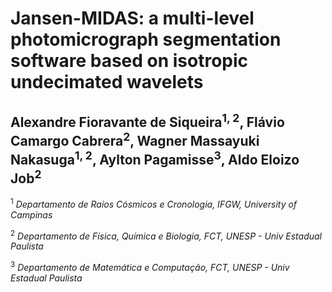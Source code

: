 # Jansen-MIDAS: a multi-level photomicrograph segmentation software based on isotropic undecimated wavelets

## Alexandre Fioravante de Siqueira<sup>1, 2</sup>, Flávio Camargo Cabrera<sup>2</sup>, Wagner Massayuki Nakasuga<sup>1, 2</sup>, Aylton Pagamisse<sup>3</sup>, Aldo Eloizo Job<sup>2</sup>

<sup>1</sup> _Departamento de Raios Cósmicos e Cronologia, IFGW, University of Campinas_

<sup>2</sup> _Departamento de Física, Química e Biologia, FCT, UNESP - Univ Estadual Paulista_

<sup>3</sup> _Departamento de Matemática e Computação, FCT, UNESP - Univ Estadual Paulista_
